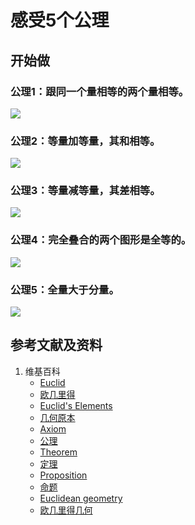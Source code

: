 # 感受5个公理

## 开始做

### 公理1：跟同一个量相等的两个量相等。
![](/images/欧几里得几何/欧几里得元素中典型的几何实验/感受5个公理/1a1.jpg)

### 公理2：等量加等量，其和相等。
![](/images/欧几里得几何/欧几里得元素中典型的几何实验/感受5个公理/1a1.jpg)

### 公理3：等量减等量，其差相等。
![](/images/欧几里得几何/欧几里得元素中典型的几何实验/感受5个公理/1a1.jpg)

### 公理4：完全叠合的两个图形是全等的。
![](/images/欧几里得几何/欧几里得元素中典型的几何实验/感受5个公理/1a1.jpg)

### 公理5：全量大于分量。
![](/images/欧几里得几何/欧几里得元素中典型的几何实验/感受5个公理/1a1.jpg)

## 参考文献及资料

1. 维基百科
	- [Euclid](https://en.wikipedia.org/wiki/Euclid) 
	- [欧几里得](https://zh.wikipedia.org/wiki/%E6%AC%A7%E5%87%A0%E9%87%8C%E5%BE%97) 
	- [Euclid's Elements](https://en.wikipedia.org/wiki/Euclid%27s_Elements) 
	- [几何原本](https://zh.wikipedia.org/wiki/%E5%87%A0%E4%BD%95%E5%8E%9F%E6%9C%AC) 
	- [Axiom](https://en.wikipedia.org/wiki/Axiom) 
	- [公理](https://zh.wikipedia.org/wiki/%E5%85%AC%E7%90%86) 
	- [Theorem](https://en.wikipedia.org/wiki/Theorem) 
	- [定理](https://zh.wikipedia.org/wiki/%E5%AE%9A%E7%90%86) 
	- [Proposition](https://en.wikipedia.org/wiki/Proposition) 
	- [命题](https://zh.wikipedia.org/wiki/%E5%91%BD%E9%A2%98) 
	- [Euclidean geometry](https://en.wikipedia.org/wiki/Euclidean_geometry) 
	- [欧几里得几何](https://zh.wikipedia.org/wiki/%E6%AC%A7%E5%87%A0%E9%87%8C%E5%BE%97%E5%87%A0%E4%BD%95) 



